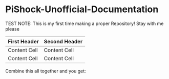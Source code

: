 # PiShock-Unofficial-Documentation
TEST
NOTE: This is my first time making a proper Repository! Stay with me please



| First Header  | Second Header |
| ------------- | ------------- |
| Content Cell  | Content Cell  |
| Content Cell  | Content Cell  |

Combine this all together and you get:
